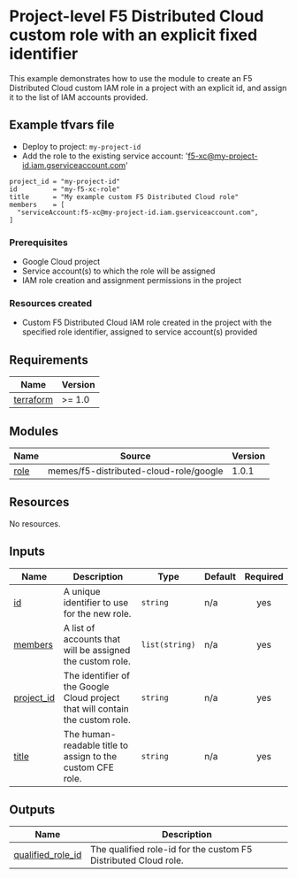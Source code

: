 # Project-level F5 Distributed Cloud custom role with an explicit fixed identifier

This example demonstrates how to use the module to create an F5 Distributed Cloud
custom IAM role in a project with an explicit id, and assign it to the list of
IAM accounts provided.

## Example tfvars file

* Deploy to project: `my-project-id`
* Add the role to the existing service account: 'f5-xc@my-project-id.iam.gserviceaccount.com'

<!-- spell-checker: disable -->
```hcl
project_id = "my-project-id"
id         = "my-f5-xc-role"
title      = "My example custom F5 Distributed Cloud role"
members    = [
  "serviceAccount:f5-xc@my-project-id.iam.gserviceaccount.com",
]

```
<!-- spell-checker: enable -->

### Prerequisites

* Google Cloud project
* Service account(s) to which the role will be assigned
* IAM role creation and assignment permissions in the project

### Resources created

* Custom F5 Distributed Cloud IAM role created in the project with the specified
  role identifier, assigned to service account(s) provided

<!-- markdownlint-disable MD033 MD034-->
<!-- BEGINNING OF PRE-COMMIT-TERRAFORM DOCS HOOK -->
## Requirements

| Name | Version |
|------|---------|
| <a name="requirement_terraform"></a> [terraform](#requirement\_terraform) | >= 1.0 |

## Modules

| Name | Source | Version |
|------|--------|---------|
| <a name="module_role"></a> [role](#module\_role) | memes/f5-distributed-cloud-role/google | 1.0.1 |

## Resources

No resources.

## Inputs

| Name | Description | Type | Default | Required |
|------|-------------|------|---------|:--------:|
| <a name="input_id"></a> [id](#input\_id) | A unique identifier to use for the new role. | `string` | n/a | yes |
| <a name="input_members"></a> [members](#input\_members) | A list of accounts that will be assigned the custom role. | `list(string)` | n/a | yes |
| <a name="input_project_id"></a> [project\_id](#input\_project\_id) | The identifier of the Google Cloud project that will contain the custom role. | `string` | n/a | yes |
| <a name="input_title"></a> [title](#input\_title) | The human-readable title to assign to the custom CFE role. | `string` | n/a | yes |

## Outputs

| Name | Description |
|------|-------------|
| <a name="output_qualified_role_id"></a> [qualified\_role\_id](#output\_qualified\_role\_id) | The qualified role-id for the custom F5 Distributed Cloud role. |
<!-- END OF PRE-COMMIT-TERRAFORM DOCS HOOK -->
<!-- markdownlint-enable MD033 MD034 -->
